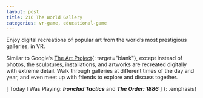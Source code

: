 ```yaml
---
layout: post
title: 216 The World Gallery
categories: vr-game, educational-game
---
```

Enjoy digital recreations of popular art from the world’s most prestigious galleries, in VR.

Similar to Google’s [The Art Project](http://www.google.com/culturalinstitute/about/artproject/){: target="blank"}, except instead of photos, the sculptures, installations, and artworks are recreated digitally with extreme detail.  Walk through galleries at different times of the day and year, and even meet up with friends to explore and discuss together.

[ Today I Was Playing: ***Ironclad Tactics*** and ***The Order: 1886*** ]
{: .emphasis}

